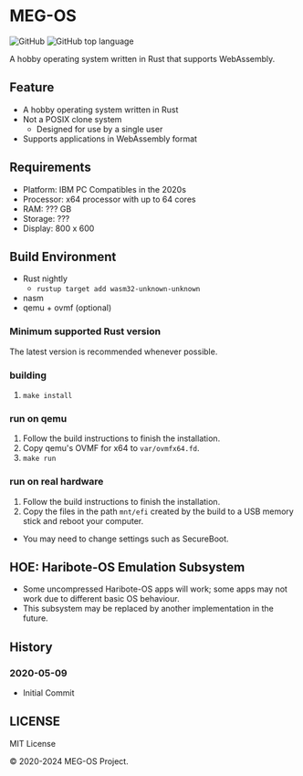 # MEG-OS

![GitHub](https://img.shields.io/github/license/neri/maystorm) ![GitHub top language](https://img.shields.io/github/languages/top/neri/maystorm)

A hobby operating system written in Rust that supports WebAssembly.

## Feature

* A hobby operating system written in Rust
* Not a POSIX clone system
  * Designed for use by a single user
* Supports applications in WebAssembly format

## Requirements

* Platform: IBM PC Compatibles in the 2020s
* Processor: x64 processor with up to 64 cores
* RAM: ??? GB
* Storage: ???
* Display: 800 x 600

## Build Environment

* Rust nightly
  * `rustup target add wasm32-unknown-unknown`
* nasm
* qemu + ovmf (optional)

### Minimum supported Rust version

The latest version is recommended whenever possible.

### building

1. `make install`

### run on qemu

1. Follow the build instructions to finish the installation.
2. Copy qemu's OVMF for x64 to `var/ovmfx64.fd`.
3. `make run`

### run on real hardware

1. Follow the build instructions to finish the installation.
2.  Copy the files in the path `mnt/efi` created by the build to a USB memory stick and reboot your computer.
* You may need to change settings such as SecureBoot.

## HOE: Haribote-OS Emulation Subsystem

* Some uncompressed Haribote-OS apps will work; some apps may not work due to different basic OS behaviour.
* This subsystem may be replaced by another implementation in the future.

## History

### 2020-05-09

* Initial Commit

## LICENSE

MIT License

&copy; 2020-2024 MEG-OS Project.
